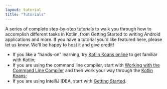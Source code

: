 ```yaml
---
layout: tutorial
title: "Tutorials"
---
```


A series of complete step-by-step tutorials to walk you through how to accomplish different tasks in Kotlin, from Getting Started to writing Android applications and more.
If you have a tutorial you'd like featured here, please let us know. We'll be happy to host it and give credit!

* If you like a “hands-on” learning, try [Kotlin Koans online](https://play.kotlinlang.org/koans) to get familiar with Kotlin;
* If you are using the command line compiler, start with [Working with the Command Line Compiler](command-line.html) and then work your way through the [Kotlin Koans](koans.html);
* If you are using IntelliJ IDEA, start with [Getting Started](getting-started.html).

